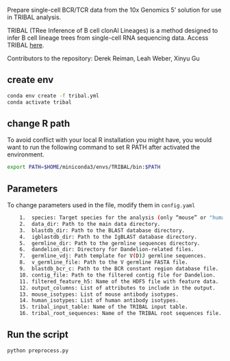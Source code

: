 Prepare single-cell BCR/TCR data from the 10x Genomics 5’ solution for use in TRIBAL analysis.

TRIBAL (TRee Inference of B cell clonAl Lineages) is a method designed to infer B cell lineage trees from single-cell RNA sequencing data. Access TRIBAL [here](https://github.com/elkebir-group/TRIBAL).

Contributors to the repository: Derek Reiman, Leah Weber, Xinyu Gu

## create env
```bash
conda env create -f tribal.yml 
conda activate tribal
```


## change R path
To avoid conflict with your local R installation you might have, you would want to run the following command to set R PATH after activated the environment.

```bash
export PATH=$HOME/miniconda3/envs/TRIBAL/bin:$PATH
```


## Parameters
To change parameters used in the file, modify them in `config.yaml`

```bash
	1.	species: Target species for the analysis (only “mouse” or "human" are supported for now).
	2.	data_dir: Path to the main data directory.
	3.	blastdb_dir: Path to the BLAST database directory.
	4.	igblastdb_dir: Path to the IgBLAST database directory.
	5.	germline_dir: Path to the germline sequences directory.
	6.	dandelion_dir: Directory for Dandelion-related files.
	7.	germline_vdj: Path template for V(D)J germline sequences.
	8.	v_germline_file: Path to the V germline FASTA file.
	9.	blastdb_bcr_c: Path to the BCR constant region database file.
	10.	contig_file: Path to the filtered contig file for Dandelion.
	11.	filtered_feature_h5: Name of the HDF5 file with feature data.
	12.	output_columns: List of attributes to include in the output.
	13.	mouse_isotypes: List of mouse antibody isotypes.
	14.	human_isotypes: List of human antibody isotypes.
	15.	tribal_input_table: Name of the TRIBAL input table.
	16.	tribal_root_sequences: Name of the TRIBAL root sequences file.
```

## Run the script 

```bash
python preprocess.py
```